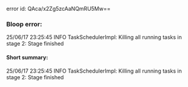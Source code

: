 error id: QAca/x2Zg5zcAaNQmRU5Mw==
### Bloop error:

25/06/17 23:25:45 INFO TaskSchedulerImpl: Killing all running tasks in stage 2: Stage finished
#### Short summary: 

25/06/17 23:25:45 INFO TaskSchedulerImpl: Killing all running tasks in stage 2: Stage finished